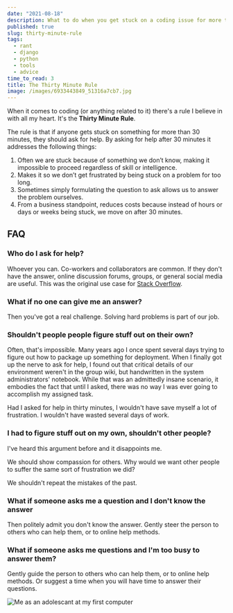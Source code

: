 ```yaml
---
date: "2021-08-18"
description: What to do when you get stuck on a coding issue for more than 30 minutes. 
published: true
slug: thirty-minute-rule
tags:
  - rant
  - django
  - python
  - tools
  - advice
time_to_read: 3
title: The Thirty Minute Rule
image: /images/6933443849_51316a7cb7.jpg
---
```


When it comes to coding (or anything related to it) there's a rule I believe in with all my heart. It's the **Thirty Minute Rule**.

The rule is that if anyone gets stuck on something for more than 30 minutes, they should ask for help. By asking for help after 30 minutes it addresses the following things:

1. Often we are stuck because of something we don’t know, making it impossible to proceed regardless of skill or intelligence.
2. Makes it so we don’t get frustrated by being stuck on a problem for too long.
3. Sometimes simply formulating the question to ask allows us to answer the problem ourselves.
4. From a business standpoint, reduces costs because instead of hours or days or weeks being stuck, we move on after 30 minutes.

## FAQ

### Who do I ask for help?

Whoever you can. Co-workers and collaborators are common. If they don't have the answer, online discussion forums, groups, or general social media are useful. This was the original use case for [Stack Overflow](https://stackoverflow.com/).

### What if no one can give me an answer?

Then you've got a real challenge. Solving hard problems is part of our job.

### Shouldn't people people figure stuff out on their own?

Often, that's impossible. Many years ago I once spent several days trying to figure out how to package up something for deployment. When I finally got up the nerve to ask for help, I found out that critical details of our environment weren't in the group wiki, but handwritten in the system administrators'  notebook. While that was an admittedly insane scenario, it embodies the fact that until I asked, there was no way I was ever going to accomplish my assigned task.

Had I asked for help in thirty minutes, I wouldn't have save myself a lot of frustration. I wouldn't have wasted several days of work.

### I had to figure stuff out on my own, shouldn't other people?

I've heard this argument before and it disappoints me. 

We should show compassion for others. Why would we want other people to suffer the same sort of frustration we did? 

We shouldn't repeat the mistakes of the past.

### What if someone asks me a question and I don't know the answer

Then politely admit you don't know the answer. Gently steer the person to others who can help them, or to online help methods. 

### What if someone asks me questions and I'm too busy to answer them?

Gently guide the person to others who can help them, or to online help methods. Or suggest a time when you will have time to answer their questions. 

![Me as an adolescant at my first computer](/images/6933443849_51316a7cb7.jpg)